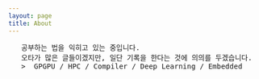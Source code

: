 ```yaml
---
layout: page
title: About
---
```

<pre>
   공부하는 법을 익히고 있는 중입니다.
   오타가 많은 글들이겠지만, 일단 기록을 한다는 것에 의의를 두겠습니다.
   >  GPGPU / HPC / Compiler / Deep Learning / Embedded

</pre>
